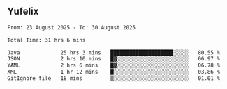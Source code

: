 ## Yufelix

<!--START_SECTION:waka-->

```txt
From: 23 August 2025 - To: 30 August 2025

Total Time: 31 hrs 6 mins

Java             25 hrs 3 mins   ████████████████████░░░░░   80.55 %
JSON             2 hrs 10 mins   █▓░░░░░░░░░░░░░░░░░░░░░░░   06.97 %
YAML             2 hrs 6 mins    █▓░░░░░░░░░░░░░░░░░░░░░░░   06.78 %
XML              1 hr 12 mins    █░░░░░░░░░░░░░░░░░░░░░░░░   03.86 %
GitIgnore file   18 mins         ▒░░░░░░░░░░░░░░░░░░░░░░░░   01.01 %
```

<!--END_SECTION:waka-->

